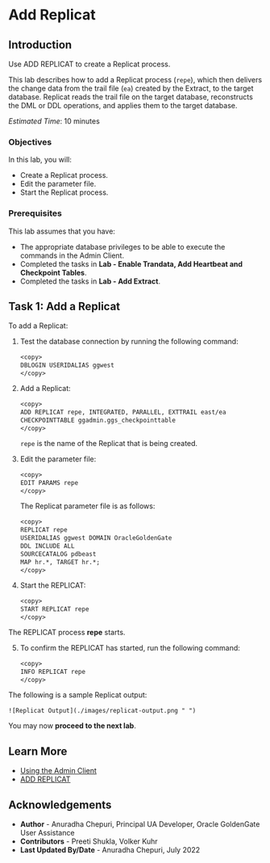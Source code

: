 # Add Replicat

## Introduction
Use ADD REPLICAT to create a Replicat process.

This lab describes how to add a Replicat process (`repe`), which then delivers the change data from the trail file (`ea`) created by the Extract, to the target database.
Replicat reads the trail file on the target database, reconstructs the DML or DDL operations, and applies them to the target database.

*Estimated Time*: 10 minutes

### Objectives
In this lab, you will:
* Create a Replicat process.
* Edit the parameter file.
* Start the Replicat process.

### Prerequisites
This lab assumes that you have:
- The appropriate database privileges to be able to execute the commands in the Admin Client.
- Completed the tasks in **Lab - Enable Trandata, Add Heartbeat and Checkpoint Tables**.
- Completed the tasks in **Lab - Add Extract**.

## Task 1: Add a Replicat

To add a Replicat:

1. Test the database connection by running the following command:
    ```
    <copy>
    DBLOGIN USERIDALIAS ggwest
    </copy>
    ```

2. Add a Replicat:
    ```
    <copy>
    ADD REPLICAT repe, INTEGRATED, PARALLEL, EXTTRAIL east/ea CHECKPOINTTABLE ggadmin.ggs_checkpointtable
    </copy>
    ```
    `repe` is the name of the Replicat that is being created.

3. Edit the parameter file:
    ```
    <copy>
    EDIT PARAMS repe
    </copy>
    ```
    The Replicat parameter file is as follows:
    ```
    <copy>
    REPLICAT repe
    USERIDALIAS ggwest DOMAIN OracleGoldenGate
    DDL INCLUDE ALL
    SOURCECATALOG pdbeast
    MAP hr.*, TARGET hr.*;
    </copy>
    ```

4. Start the REPLICAT:
    ```
    <copy>
    START REPLICAT repe
    </copy>
    ```
  The REPLICAT process **repe** starts.

5. To confirm the REPLICAT has started, run the following command:
    ```
    <copy>
    INFO REPLICAT repe
    </copy>
    ```
The following is a sample Replicat output:

    ![Replicat Output](./images/replicat-output.png " ")

You may now **proceed to the next lab**.

## Learn More
* [Using the Admin Client](https://docs.oracle.com/en/middleware/goldengate/core/21.1/admin/getting-started-oracle-goldengate-process-interfaces.html#GUID-84B33389-0594-4449-BF1A-A496FB1EDB29)
* [ADD REPLICAT](https://docs.oracle.com/en/middleware/goldengate/core/21.3/gclir/add-replicat.html#GUID-540A171A-71C2-49C3-964E-5D57B27257D4)

## Acknowledgements
* **Author** - Anuradha Chepuri, Principal UA Developer, Oracle GoldenGate User Assistance
* **Contributors** -  Preeti Shukla, Volker Kuhr
* **Last Updated By/Date** - Anuradha Chepuri, July 2022
